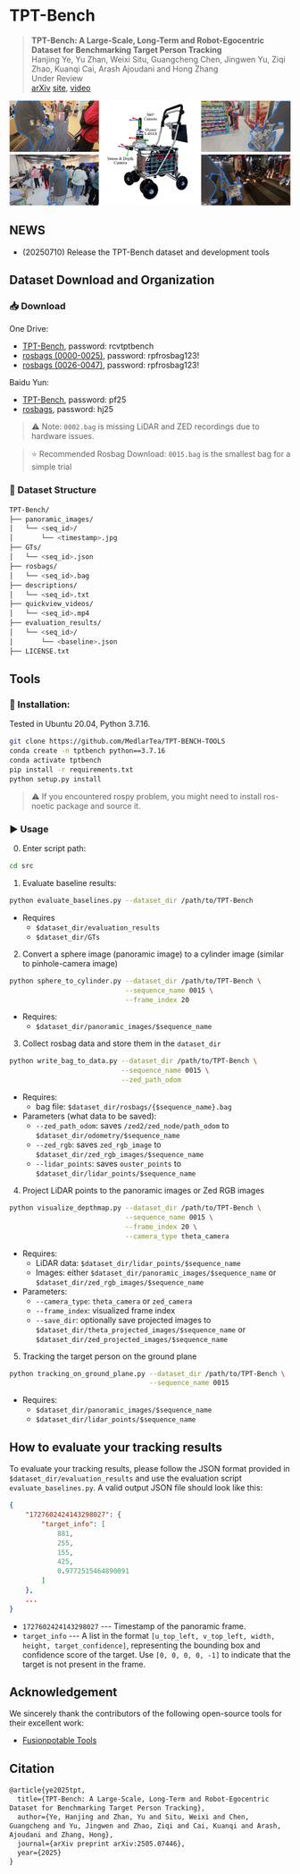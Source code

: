 # TPT-Bench

> <b>TPT-Bench: A Large-Scale, Long-Term and Robot-Egocentric Dataset for Benchmarking Target Person Tracking </b> <br>
> Hanjing Ye, Yu Zhan, Weixi Situ, Guangcheng Chen, Jingwen Yu, Ziqi Zhao, Kuanqi Cai, Arash Ajoudani and Hong Zhang <br>
> Under Review<br>
> [<u>arXiv</u>](http://arxiv.org/abs/2505.07446/) [<u>site</u>](https://medlartea.github.io/tpt-bench/), [<u>video</u>](https://www.youtube.com/watch?v=wrgdsGKH1MQ)

<p align="center">
<img src="cover.png" width="600" alt="Description">
</p>

## NEWS

- (20250710) Release the TPT-Bench dataset and development tools



## Dataset Download and Organization
### 📥 Download

One Drive:
- [TPT-Bench](https://1drv.ms/f/c/45762558a76db9f8/Esuc-i6-XqRNjJhZKjabg3IBZJnK8K30Jz0NWYzugurxdA), password: rcvtptbench
- [rosbags (0000-0025)](https://1drv.ms/f/c/45762558a76db9f8/EoePvloZDlFJlXrvvWK1z6YBpdXIfaAc89Dv4PbZ3xyhAQ), password: rpfrosbag123!
- [rosbags (0026-0047)](https://1drv.ms/f/c/40f76eb9a7827e2a/Es0Dnmmf0-1Ji_9xy1oH1XUBYAjcOLfgeoYdUirAtFjXvg), password: rpfrosbag123!

Baidu Yun:
- [TPT-Bench](https://pan.baidu.com/s/1CIA809gCY2KzOAmlhL_lBA), password: pf25
- [rosbags](https://pan.baidu.com/s/1J5LOGTGExdj_F8dqrylEHQ), password: hj25

> ⚠️ Note: `0002.bag` is missing LiDAR and ZED recordings due to hardware issues.

> ⭐ Recommended Rosbag Download: `0015.bag` is the smallest bag for a simple trial

### 📁 Dataset Structure
```bash
TPT-Bench/
├── panoramic_images/
│   └── <seq_id>/
│       └── <timestamp>.jpg
├── GTs/
│   └── <seq_id>.json
├── rosbags/
│   └── <seq_id>.bag
├── descriptions/
│   └── <seq_id>.txt
├── quickview_videos/
│   └── <seq_id>.mp4
├── evaluation_results/
│   └── <seq_id>/
│       └── <baseline>.json
├── LICENSE.txt
```

## Tools
### 🔧 Installation:
Tested in Ubuntu 20.04, Python 3.7.16.
```bash
git clone https://github.com/MedlarTea/TPT-BENCH-TOOLS
conda create -n tptbench python==3.7.16
conda activate tptbench
pip install -r requirements.txt
python setup.py install
```
> ⚠️ If you encountered rospy problem, you might need to install ros-noetic package and source it.

### ▶️ Usage
0. Enter script path:
```bash
cd src
```

1. Evaluate baseline results:
```bash
python evaluate_baselines.py --dataset_dir /path/to/TPT-Bench
```
- Requires 
    - `$dataset_dir/evaluation_results`
    - `$dataset_dir/GTs`

2. Convert a sphere image (panoramic image) to a cylinder image (similar to pinhole-camera image)
```bash
python sphere_to_cylinder.py --dataset_dir /path/to/TPT-Bench \
                             --sequence_name 0015 \
                             --frame_index 20
```
- Requires: 
    - `$dataset_dir/panoramic_images/$sequence_name`

3. Collect rosbag data and store them in the `dataset_dir`
```bash
python write_bag_to_data.py --dataset_dir /path/to/TPT-Bench \
                            --sequence_name 0015 \
                            --zed_path_odom
```
- Requires:
    - bag file: `$dataset_dir/rosbags/{$sequence_name}.bag`
- Parameters (what data to be saved):
    - `--zed_path_odom`: saves `/zed2/zed_node/path_odom` to `$dataset_dir/odometry/$sequence_name`
    - `--zed_rgb`: saves `zed_rgb_image` to `$dataset_dir/zed_rgb_images/$sequence_name`
    - `--lidar_points`: saves `ouster_points` to `$dataset_dir/lidar_points/$sequence_name`


4. Project LiDAR points to the panoramic images or Zed RGB images
```bash
python visualize_depthmap.py --dataset_dir /path/to/TPT-Bench \
                             --sequence_name 0015 \
                             --frame_index 20 \
                             --camera_type theta_camera
```
- Requires: 
    - LiDAR data: `$dataset_dir/lidar_points/$sequence_name`
    - Images: either `$dataset_dir/panoramic_images/$sequence_name` or `$dataset_dir/zed_rgb_images/$sequence_name`
- Parameters:
    - `--camera_type`: `theta_camera` or `zed_camera`
    - `--frame_index`: visualized frame index
    - `--save_dir`: optionally save projected images to `$dataset_dir/theta_projected_images/$sequence_name` or `$dataset_dir/zed_projected_images/$sequence_name`


5. Tracking the target person on the ground plane
```bash
python tracking_on_ground_plane.py --dataset_dir /path/to/TPT-Bench \
                                   --sequence_name 0015
```
- Requires:
    - `$dataset_dir/panoramic_images/$sequence_name`
    - `$dataset_dir/lidar_points/$sequence_name`


## How to evaluate your tracking results
To evaluate your tracking results, please follow the JSON format provided in `$dataset_dir/evaluation_results` and use the evaluation script `evaluate_baselines.py`. A valid output JSON file should look like this:
```json
{
    "1727602424143298027": {
        "target_info": [
            881,
            255,
            155,
            425,
            0.9772515464890091
        ]
    }, 
    ...
}
```
- `1727602424143298027` --- Timestamp of the panoramic frame.
- `target_info` --- A list in the format `[u_top_left, v_top_left, width, height, target_confidence]`, representing the bounding box and confidence score of the target. Use `[0, 0, 0, 0, -1]` to indicate that the target is not present in the frame.

## Acknowledgement
We sincerely thank the contributors of the following open-source tools for their excellent work:
- [Fusionpotable Tools](https://github.com/fusionportable/fusionportable_dataset_tools)

## Citation
```
@article{ye2025tpt,
  title={TPT-Bench: A Large-Scale, Long-Term and Robot-Egocentric Dataset for Benchmarking Target Person Tracking},
  author={Ye, Hanjing and Zhan, Yu and Situ, Weixi and Chen, Guangcheng and Yu, Jingwen and Zhao, Ziqi and Cai, Kuanqi and Arash, Ajoudani and Zhang, Hong},
  journal={arXiv preprint arXiv:2505.07446},
  year={2025}
}
```
